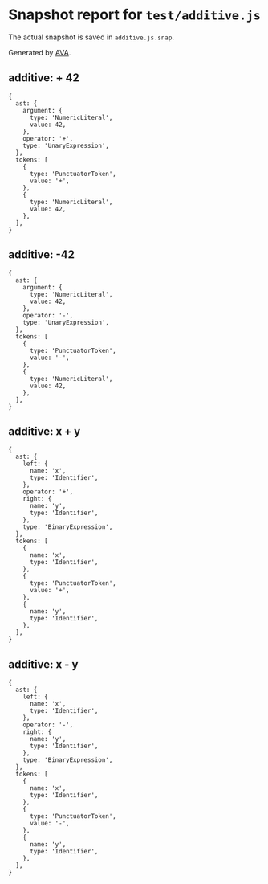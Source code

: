 # Snapshot report for `test/additive.js`

The actual snapshot is saved in `additive.js.snap`.

Generated by [AVA](https://ava.li).

## additive: + 42

    {
      ast: {
        argument: {
          type: 'NumericLiteral',
          value: 42,
        },
        operator: '+',
        type: 'UnaryExpression',
      },
      tokens: [
        {
          type: 'PunctuatorToken',
          value: '+',
        },
        {
          type: 'NumericLiteral',
          value: 42,
        },
      ],
    }

## additive: -42

    {
      ast: {
        argument: {
          type: 'NumericLiteral',
          value: 42,
        },
        operator: '-',
        type: 'UnaryExpression',
      },
      tokens: [
        {
          type: 'PunctuatorToken',
          value: '-',
        },
        {
          type: 'NumericLiteral',
          value: 42,
        },
      ],
    }

## additive: x + y

    {
      ast: {
        left: {
          name: 'x',
          type: 'Identifier',
        },
        operator: '+',
        right: {
          name: 'y',
          type: 'Identifier',
        },
        type: 'BinaryExpression',
      },
      tokens: [
        {
          name: 'x',
          type: 'Identifier',
        },
        {
          type: 'PunctuatorToken',
          value: '+',
        },
        {
          name: 'y',
          type: 'Identifier',
        },
      ],
    }

## additive: x - y

    {
      ast: {
        left: {
          name: 'x',
          type: 'Identifier',
        },
        operator: '-',
        right: {
          name: 'y',
          type: 'Identifier',
        },
        type: 'BinaryExpression',
      },
      tokens: [
        {
          name: 'x',
          type: 'Identifier',
        },
        {
          type: 'PunctuatorToken',
          value: '-',
        },
        {
          name: 'y',
          type: 'Identifier',
        },
      ],
    }
